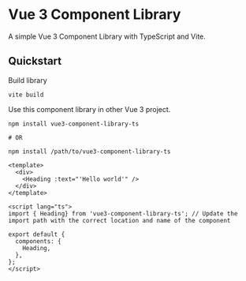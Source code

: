 # Vue 3 Component Library

A simple Vue 3 Component Library with TypeScript and Vite.

## Quickstart

Build library

```shell
vite build
```

Use this component library in other Vue 3 project.

```shell
npm install vue3-component-library-ts

# OR

npm install /path/to/vue3-component-library-ts
```

```vue
<template>
  <div>
    <Heading :text="'Hello world'" />
  </div>
</template>

<script lang="ts">
import { Heading} from 'vue3-component-library-ts'; // Update the import path with the correct location and name of the component

export default {
  components: {
    Heading,
  },
};
</script>
```